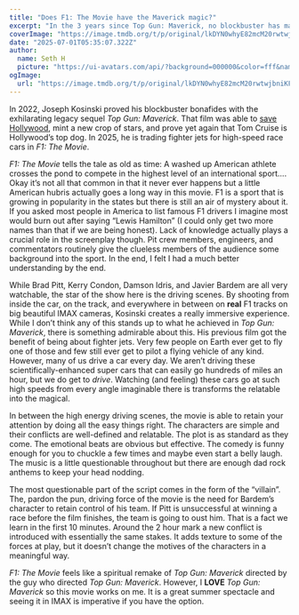 ```yaml
---
title: "Does F1: The Movie have the Maverick magic?"
excerpt: "In the 3 years since Top Gun: Maverick, no blockbuster has matched its spectacle. With F1: The Movie, Joseph Kosinki attempts to do it again."
coverImage: "https://image.tmdb.org/t/p/original/lkDYN0whyE82mcM20rwtwjbniKF.jpg"
date: "2025-07-01T05:35:07.322Z"
author:
  name: Seth H
  picture: "https://ui-avatars.com/api/?background=000000&color=fff&name=seth+h"
ogImage:
  url: "https://image.tmdb.org/t/p/original/lkDYN0whyE82mcM20rwtwjbniKF.jpg"
---
```


In 2022, Joseph Kosinski proved his blockbuster bonafides with the exhilarating legacy sequel _Top Gun: Maverick_. That film was able to [save Hollywood](https://variety.com/2023/film/news/steven-spielberg-tells-tom-cruise-saved-hollywood-top-gun-maverick-1235522763/), mint a new crop of stars, and prove yet again that Tom Cruise is Hollywood’s top dog. In 2025, he is trading fighter jets for high-speed race cars in _F1: The Movie_.

_F1: The Movie_ tells the tale as old as time: A washed up American athlete crosses the pond to compete in the highest level of an international sport…. Okay it’s not all that common in that it never ever happens but a little American hubris actually goes a long way in this movie. F1 is a sport that is growing in popularity in the states but there is still an air of mystery about it. If you asked most people in America to list famous F1 drivers I imagine most would burn out after saying “Lewis Hamilton” (I could only get two more names than that if we are being honest). Lack of knowledge actually plays a crucial role in the screenplay though. Pit crew members, engineers, and commentators routinely give the clueless members of the audience some background into the sport. In the end, I felt I had a much better understanding by the end.

While Brad Pitt, Kerry Condon, Damson Idris, and Javier Bardem are all very watchable, the star of the show here is the driving scenes. By shooting from inside the car, on the track, and everywhere in between on **real** F1 tracks on big beautiful IMAX cameras, Kosinski creates a really immersive experience. While I don’t think any of this stands up to what he achieved in _Top Gun: Maverick_, there is something admirable about this. His previous film got the benefit of being about fighter jets. Very few people on Earth ever get to fly one of those and few still ever get to pilot a flying vehicle of any kind. However, many of us drive a car every day. We aren’t driving these scientifically-enhanced super cars that can easily go hundreds of miles an hour, but we do get to _drive_. Watching (and feeling) these cars go at such high speeds from every angle imaginable there is transforms the relatable into the magical.

In between the high energy driving scenes, the movie is able to retain your attention by doing all the easy things right. The characters are simple and their conflicts are well-defined and relatable. The plot is as standard as they come. The emotional beats are obvious but effective. The comedy is funny enough for you to chuckle a few times and maybe even start a belly laugh. The music is a little questionable throughout but there are enough dad rock anthems to keep your head nodding.

The most questionable part of the script comes in the form of the “villain”. The, pardon the pun, driving force of the movie is the need for Bardem’s character to retain control of his team. If Pitt is unsuccessful at winning a race before the film finishes, the team is going to oust him. That is a fact we learn in the first 10 minutes. Around the 2 hour mark a new conflict is introduced with essentially the same stakes. It adds texture to some of the forces at play, but it doesn’t change the motives of the characters in a meaningful way.

_F1: The Movie_ feels like a spiritual remake of _Top Gun: Maverick_ directed by the guy who directed _Top Gun: Maverick_. However, I **LOVE** _Top Gun: Maverick_ so this movie works on me. It is a great summer spectacle and seeing it in IMAX is imperative if you have the option.
